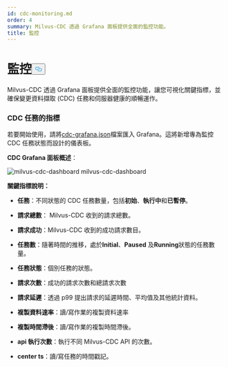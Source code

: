 ```yaml
---
id: cdc-monitoring.md
order: 4
summary: Milvus-CDC 透過 Grafana 面板提供全面的監控功能。
title: 監控
---
```

<h1 id="Monitoring" class="common-anchor-header">監控<button data-href="#Monitoring" class="anchor-icon" translate="no">
      <svg translate="no"
        aria-hidden="true"
        focusable="false"
        height="20"
        version="1.1"
        viewBox="0 0 16 16"
        width="16"
      >
        <path
          fill="#0092E4"
          fill-rule="evenodd"
          d="M4 9h1v1H4c-1.5 0-3-1.69-3-3.5S2.55 3 4 3h4c1.45 0 3 1.69 3 3.5 0 1.41-.91 2.72-2 3.25V8.59c.58-.45 1-1.27 1-2.09C10 5.22 8.98 4 8 4H4c-.98 0-2 1.22-2 2.5S3 9 4 9zm9-3h-1v1h1c1 0 2 1.22 2 2.5S13.98 12 13 12H9c-.98 0-2-1.22-2-2.5 0-.83.42-1.64 1-2.09V6.25c-1.09.53-2 1.84-2 3.25C6 11.31 7.55 13 9 13h4c1.45 0 3-1.69 3-3.5S14.5 6 13 6z"
        ></path>
      </svg>
    </button></h1><p>Milvus-CDC 透過 Grafana 面板提供全面的監控功能，讓您可視化關鍵指標，並確保變更資料擷取 (CDC) 任務和伺服器健康的順暢運作。</p>
<h3 id="Metrics-for-CDC-tasks" class="common-anchor-header">CDC 任務的指標</h3><p>若要開始使用，請將<a href="https://github.com/zilliztech/milvus-cdc/blob/main/server/configs/cdc-grafana.json">cdc-grafana.json</a>檔案匯入 Grafana。這將新增專為監控 CDC 任務狀態而設計的儀表板。</p>
<p><strong>CDC Grafana 面板概述</strong>：</p>
<p>
  
   <span class="img-wrapper"> <img translate="no" src="/docs/v2.6.x/assets/milvus-cdc-dashboard.png" alt="milvus-cdc-dashboard" class="doc-image" id="milvus-cdc-dashboard" />
   </span> <span class="img-wrapper"> <span>milvus-cdc-dashboard</span> </span></p>
<p><strong>關鍵指標說明：</strong></p>
<ul>
<li><p><strong>任務</strong>：不同狀態的 CDC 任務數量，包括<strong>初始</strong>、<strong>執行中</strong>和<strong>已暫停</strong>。</p></li>
<li><p><strong>請求總數</strong>： Milvus-CDC 收到的請求總數。</p></li>
<li><p><strong>請求成功</strong>：Milvus-CDC 收到的成功請求數目。</p></li>
<li><p><strong>任務數</strong>：隨著時間的推移，處於<strong>Initial</strong>、<strong>Paused</strong> 及<strong>Running</strong>狀態的任務數量。</p></li>
<li><p><strong>任務狀態</strong>：個別任務的狀態。</p></li>
<li><p><strong>請求次數</strong>：成功的請求次數和總請求次數</p></li>
<li><p><strong>請求延遲</strong>：透過 p99 提出請求的延遲時間、平均值及其他統計資料。</p></li>
<li><p><strong>複製資料速率</strong>：讀/寫作業的複製資料速率</p></li>
<li><p><strong>複製時間滯後</strong>：讀/寫作業的複製時間滯後。</p></li>
<li><p><strong>api 執行次數</strong>：執行不同 Milvus-CDC API 的次數。</p></li>
<li><p><strong>center ts</strong>：讀/寫任務的時間戳記。</p></li>
</ul>
